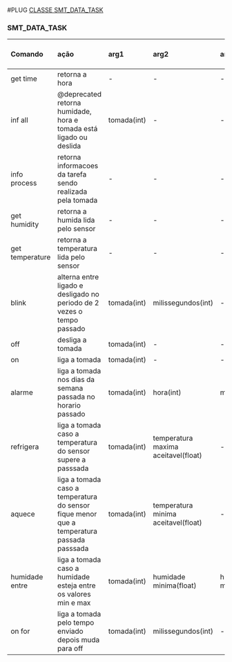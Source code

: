 #PLUG
 [CLASSE SMT_DATA_TASK](#data_task_smt)


<a name="data_task_smt"></a>
### SMT_DATA_TASK
| Comando |  ação |arg1  | arg2 | arg3 | arg4 | arg5 | arg6 | possui segundo plano |
 |  :----   | :----  | :---- | :---- | :---- | :---- | :---- | :---- |         :----         |
 | get time | retorna a hora | - | - | - | -  | - | -  | não   |
 | inf all | @deprecated retorna humidade, hora  e tomada está ligado ou deslida | tomada(int)  | - | - |  - | - |  - | não |
 |  info process   | retorna informacoes da tarefa sendo realizada pela tomada | -  | - | - | - | - | - | não |  
 |  get humidity   | retorna a humida lida pelo sensor | -  | - | - | - | - | - | não |  
 |  get temperature   | retorna a temperatura lida pelo sensor | -  | - | - | - | - | - | não |    
 |  blink   | alterna entre ligado e desligado no periodo de 2 vezes o tempo passado | tomada(int)  | milissegundos(int) | - | - | - | - | sim |  
 |  off   | desliga a tomada | tomada(int)  | - | - | - | - | - | não |  
 |  on   | liga a tomada | tomada(int)  | - | - | - | - | - | não |  
 |  alarme   | liga a tomada nos dias da semana passada no horario passado| tomada(int)  | hora(int) | minuto(int) | segundo(int) | dias da semana(string) | periodo em millis para ficar ligado(int) | não |  
 |  refrigera   | liga a tomada caso a temperatura do sensor supere a passsada | tomada(int)  | temperatura maxima aceitavel(float)  | - | - | - | - | sim  |  
 |  aquece   | liga a tomada caso a temperatura do sensor fique menor que  a temperatura passada passsada | tomada(int)  | temperatura minima aceitavel(float)  | - | - | - | - | sim  |  
 |  humidade entre   | liga a tomada caso a humidade esteja entre os valores min e max | tomada(int)  | humidade minima(float)  | humidade maxima(float) | - | - | - | sim  |  
 |  on for   | liga a tomada pelo tempo enviado depois muda para off | tomada(int)  | milissegundos(int)  | - | - | - | - | sim  |
 